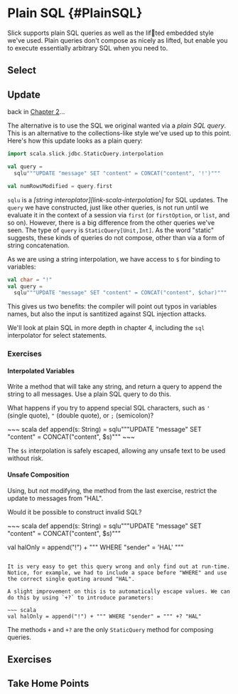 # Plain SQL {#PlainSQL}

Slick supports plain SQL queries as well as the lif􏰄ted embedded style we've used. Plain queries don't compose as nicely as lifted, but enable you to execute essentially arbitrary SQL when you need to.

## Select

## Update


back in [Chapter 2](#Querying)...

The alternative is to use the SQL we original wanted via a _plain SQL query_. This is an alternative to the collections-like style we've used up to this point.  Here's how this update looks as a plain query:

~~~ scala
import scala.slick.jdbc.StaticQuery.interpolation

val query =
  sqlu"""UPDATE "message" SET "content" = CONCAT("content", '!')"""

val numRowsModified = query.first
~~~

`sqlu` is a _[string interoplator][link-scala-interpolation]_ for SQL updates. The `query` we have constructed, just like other queries, is not run until we evaluate it in the context of a session via `first` (or `firstOption`, or `list`, and so on). However, there is a big difference from the other queries we've seen. The type of `query` is `StaticQuery[Unit,Int]`. As the word "static" suggests, these kinds of queries do not compose, other than via a form of string concatenation.

As we are using a string interpolation, we have access to `$` for binding to variables:

~~~ scala
val char = "!"
val query =
  sqlu"""UPDATE "message" SET "content" = CONCAT("content", $char)"""
~~~

This gives us two benefits: the compiler will point out typos in variables names, but also the input is santitized against SQL injection attacks.

We'll look at plain SQL in more depth in chapter 4, including the `sql` interpolator for select statements.


### Exercises

#### Interpolated Variables

Write a method that will take any string, and return a query to append the string to all messages. Use a plain SQL query to do this.

What happens if you try to append special SQL characters, such as `'` (single quote), `"` (double quote), or `;` (semicolon)?

<div class="solution">
~~~ scala
def append(s: String) =
  sqlu"""UPDATE "message" SET "content" = CONCAT("content", $s)"""
~~~

The `$s` interpolation is safely escaped, allowing any unsafe text to be used without risk.
</div>

#### Unsafe Composition

Using, but not modifying, the method from the last exercise, restrict the update to messages from "HAL".

Would it be possible to construct invalid SQL?

<div class="solution">
~~~ scala
def append(s: String) =
  sqlu"""UPDATE "message" SET "content" = CONCAT("content", $s)"""

val halOnly = append("!") + """ WHERE "sender" = 'HAL' """
~~~

It is very easy to get this query wrong and only find out at run-time. Notice, for example, we had to include a space before "WHERE" and use the correct single quoting around "HAL".

A slight improvement on this is to automatically escape values. We can do this by using `+?` to introduce parameters:

~~~ scala
val halOnly = append("!") + """ WHERE "sender" = """ +? "HAL"
~~~

The methods `+` and `+?` are the only `StaticQuery` method for composing queries.

</div>

## Exercises

## Take Home Points


